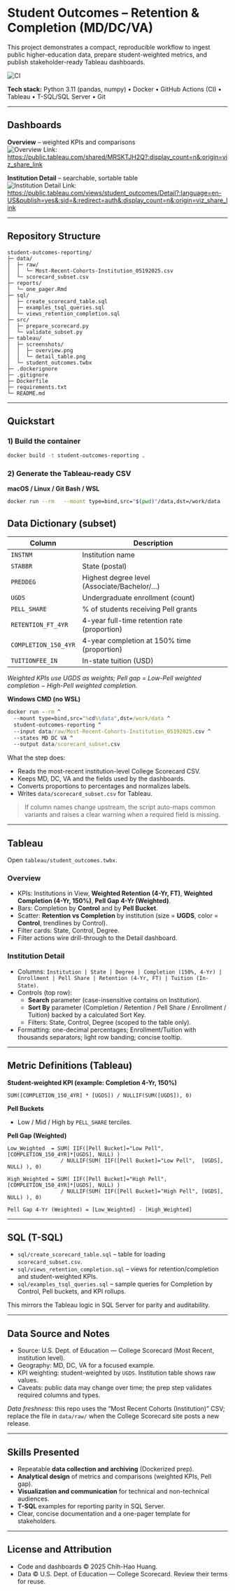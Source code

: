 # Student Outcomes – Retention & Completion (MD/DC/VA)

This project demonstrates a compact, reproducible workflow to ingest public higher-education data, prepare student-weighted metrics, and publish stakeholder-ready Tableau dashboards. 

![CI](https://github.com/chhuang216/student-outcomes-reporting/actions/workflows/data-pipeline.yml/badge.svg)

**Tech stack:** Python 3.11 (pandas, numpy) • Docker • GitHub Actions (CI) • Tableau • T-SQL/SQL Server • Git



---

## Dashboards

**Overview** – weighted KPIs and comparisons  
![Overview](tableau/screenshots/overview.png)
Link: <https://public.tableau.com/shared/MRSKTJH2Q?:display_count=n&:origin=viz_share_link>

**Institution Detail** – searchable, sortable table  
![Institution Detail](tableau/screenshots/detail_table.png)
Link: <https://public.tableau.com/views/student_outcomes/Detail?:language=en-US&publish=yes&:sid=&:redirect=auth&:display_count=n&:origin=viz_share_link>





---

## Repository Structure

```
student-outcomes-reporting/
├─ data/
│  ├─ raw/
│  │  └─ Most-Recent-Cohorts-Institution_05192025.csv
│  └─ scorecard_subset.csv
├─ reports/
│  └─ one_pager.Rmd
├─ sql/
│  ├─ create_scorecard_table.sql
│  ├─ examples_tsql_queries.sql
│  └─ views_retention_completion.sql
├─ src/
│  ├─ prepare_scorecard.py
│  └─ validate_subset.py
├─ tableau/
│  ├─ screenshots/
│  │  ├─ overview.png
│  │  └─ detail_table.png
│  └─ student_outcomes.twbx
├─ .dockerignore
├─ .gitignore
├─ Dockerfile
├─ requirements.txt
└─ README.md
```

---

## Quickstart

### 1) Build the container
```bash
docker build -t student-outcomes-reporting .
```

### 2) Generate the Tableau-ready CSV

**macOS / Linux / Git Bash / WSL**
```bash
docker run --rm   --mount type=bind,src="$(pwd)"/data,dst=/work/data   student-outcomes-reporting   --input data/raw/Most-Recent-Cohorts-Institution_05192025.csv   --states MD DC VA   --output data/scorecard_subset.csv
```

## Data Dictionary (subset)

| Column                    | Description                                        |
|--------------------------|----------------------------------------------------|
| `INSTNM`                 | Institution name                                   |
| `STABBR`                 | State (postal)                                     |
| `PREDDEG`                | Highest degree level (Associate/Bachelor/…)        |
| `UGDS`                   | Undergraduate enrollment (count)                   |
| `PELL_SHARE`             | % of students receiving Pell grants                |
| `RETENTION_FT_4YR`       | 4-year full-time retention rate (proportion)       |
| `COMPLETION_150_4YR`     | 4-year completion at 150% time (proportion)        |
| `TUITIONFEE_IN`          | In-state tuition (USD)                             |

*Weighted KPIs use UGDS as weights; Pell gap = Low-Pell weighted completion − High-Pell weighted completion.*


**Windows CMD (no WSL)**
```cmd
docker run --rm ^
  --mount type=bind,src="%cd%\data",dst=/work/data ^
  student-outcomes-reporting ^
  --input data/raw/Most-Recent-Cohorts-Institution_05192025.csv ^
  --states MD DC VA ^
  --output data/scorecard_subset.csv
```

What the step does:
- Reads the most-recent institution-level College Scorecard CSV.
- Keeps MD, DC, VA and the fields used by the dashboards.
- Converts proportions to percentages and normalizes labels.
- Writes `data/scorecard_subset.csv` for Tableau.

> If column names change upstream, the script auto-maps common variants and raises a clear warning when a required field is missing.

---

## Tableau

Open `tableau/student_outcomes.twbx`.

### Overview
- KPIs: Institutions in View, **Weighted Retention (4-Yr, FT)**, **Weighted Completion (4-Yr, 150%)**, **Pell Gap 4-Yr (Weighted)**.
- Bars: Completion by **Control** and by **Pell Bucket**.
- Scatter: **Retention vs Completion** by institution (size = **UGDS**, color = **Control**, trendlines by Control).
- Filter cards: State, Control, Degree.
- Filter actions wire drill-through to the Detail dashboard.

### Institution Detail
- Columns: `Institution | State | Degree | Completion (150%, 4-Yr) | Enrollment | Pell Share | Retention (4-Yr, FT) | Tuition (In-State)`.
- Controls (top row):
  - **Search** parameter (case-insensitive contains on Institution).
  - **Sort By** parameter (Completion / Retention / Pell Share / Enrollment / Tuition) backed by a calculated Sort Key.
  - Filters: State, Control, Degree (scoped to the table only).
- Formatting: one-decimal percentages; Enrollment/Tuition with thousands separators; light row banding; concise tooltip.

---

## Metric Definitions (Tableau)

**Student-weighted KPI (example: Completion 4-Yr, 150%)**
```
SUM([COMPLETION_150_4YR] * [UGDS]) / NULLIF(SUM([UGDS]), 0)
```

**Pell Buckets**
- Low / Mid / High by `PELL_SHARE` terciles.

**Pell Gap (Weighted)**
```
Low_Weighted  = SUM( IIF([Pell Bucket]="Low Pell",  [COMPLETION_150_4YR]*[UGDS], NULL) )
                 / NULLIF(SUM( IIF([Pell Bucket]="Low Pell",  [UGDS], NULL) ), 0)

High_Weighted = SUM( IIF([Pell Bucket]="High Pell", [COMPLETION_150_4YR]*[UGDS], NULL) )
                 / NULLIF(SUM( IIF([Pell Bucket]="High Pell", [UGDS], NULL) ), 0)

Pell Gap 4-Yr (Weighted) = [Low_Weighted] - [High_Weighted]
```

---

## SQL (T-SQL)

- `sql/create_scorecard_table.sql` – table for loading `scorecard_subset.csv`.
- `sql/views_retention_completion.sql` – views for retention/completion and student-weighted KPIs.
- `sql/examples_tsql_queries.sql` – sample queries for Completion by Control, Pell buckets, and KPI rollups.

This mirrors the Tableau logic in SQL Server for parity and auditability.

---

## Data Source and Notes

- Source: U.S. Dept. of Education — College Scorecard (Most Recent, institution level).
- Geography: MD, DC, VA for a focused example.
- KPI weighting: student-weighted by `UGDS`. Institution table shows raw values.
- Caveats: public data may change over time; the prep step validates required columns and types.

_Data freshness:_ this repo uses the “Most Recent Cohorts (Institution)” CSV; replace the file in `data/raw/` when the College Scorecard site posts a new release.

---

## Skills Presented

- Repeatable **data collection and archiving** (Dockerized prep).
- **Analytical design** of metrics and comparisons (weighted KPIs, Pell gap).
- **Visualization and communication** for technical and non-technical audiences.
- **T-SQL** examples for reporting parity in SQL Server.
- Clear, concise documentation and a one-pager template for stakeholders.


---

## License and Attribution

- Code and dashboards © 2025 Chih-Hao Huang.
- Data © U.S. Dept. of Education — College Scorecard. Review their terms for reuse.
